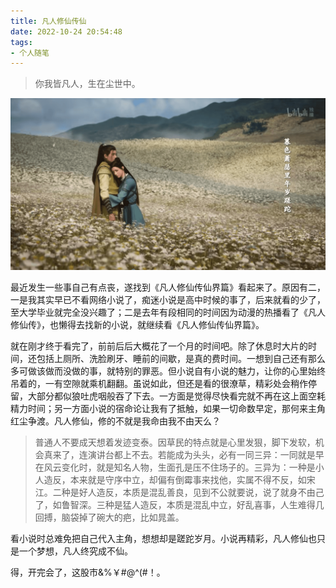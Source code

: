 ```yaml
---
title: 凡人修仙传仙
date: 2022-10-24 20:54:48
tags:
- 个人随笔
---
```


> 你我皆凡人，生在尘世中。

![img](../assets/img/fr.png)

最近发生一些事自己有点丧，遂找到《凡人修仙传仙界篇》看起来了。原因有二，一是我其实早已不看网络小说了，痴迷小说是高中时候的事了，后来就看的少了，至大学毕业就完全没兴趣了；二是去年有段相同的时间因为动漫的热播看了《凡人修仙传》，也懒得去找新的小说，就继续看《凡人修仙传仙界篇》。

就在刚才终于看完了，前前后后大概花了一个月的时间吧。除了休息时大片的时间，还包括上厕所、洗脸刷牙、睡前的间歇，是真的费时间。一想到自己还有那么多可做该做而没做的事，就特别的罪恶。但小说自有小说的魅力，让你的心里始终吊着的，一有空隙就乘机翻翻。虽说如此，但还是看的很潦草，精彩处会稍作停留，大部分都似狼吐虎咽般吞了下去。一方面是觉得尽快看完就不再在这上面空耗精力时间；另一方面小说的宿命论让我有了抵触，如果一切命数早定，那何来主角红尘争渡。凡人修仙，修的不就是我命由我不由天么？

> 普通人不要成天想着发迹变泰。因草民的特点就是心里发狠，脚下发软，机会真来了，连演讲台都上不去。若能成为头头，必有一同三异：一同就是早在风云变化时，就是知名人物，生面孔是压不住场子的。三异为：一种是小人造反，本来就是守序中立，却偏有倒霉事来找他，实属不得不反，如宋江。二种是好人造反，本质是混乱善良，见到不公就要说，说了就身不由己了，如鲁智深。三种是猛人造反，本质是混乱中立，好乱喜事，人生难得几回搏，脑袋掉了碗大的疤，比如晁盖。

看小说时总难免把自己代入主角，想想却是蹉跎岁月。小说再精彩，凡人修仙也只是一个梦想，凡人终究成不仙。

得，开完会了，这股市&%￥#@^(#！。
